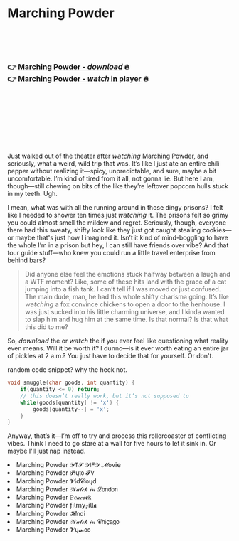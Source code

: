 <h1>Marching Powder</h1>

<br><br><br>

<h3>👉 <a href="https://Timothys-tiovilbyca1977.github.io/tobtwhkqzu/">Marching Powder - 𝘥𝘰𝘸𝘯𝘭𝘰𝘢𝘥</a> 🔥<br>
👉 <a href="https://Timothys-tiovilbyca1977.github.io/tobtwhkqzu/">Marching Powder - 𝘸𝘢𝘵𝘤𝘩 in player</a> 🔥
</h3>



<br><br><br><br><br><br><br>


Just walked out of the theater after 𝘸𝘢𝘵𝘤𝘩𝘪𝘯𝘨 Marching Powder, and seriously, what a weird, wild trip that was. It’s like I just ate an entire chili pepper without realizing it—spicy, unpredictable, and sure, maybe a bit uncomfortable. I’m kind of tired from it all, not gonna lie. But here I am, though—still chewing on bits of the   like they’re leftover popcorn hulls stuck in my teeth. Ugh.

I mean, what was with all the running around in those dingy prisons? I felt like I needed to shower ten times just 𝘸𝘢𝘵𝘤𝘩𝘪𝘯𝘨 it. The prisons felt so grimy you could almost smell the mildew and regret. Seriously, though, everyone there had this sweaty, shifty look like they just got caught stealing cookies—or maybe that's just how I imagined it. Isn’t it kind of mind-boggling to have the whole I’m in a prison but hey, I can still have friends over vibe? And that tour guide stuff—who knew you could run a little travel enterprise from behind bars?

> Did anyone else feel the emotions stuck halfway between a laugh and a WTF moment? Like, some of these hits land with the grace of a cat jumping into a fish tank. I can’t tell if I was moved or just confused. The main dude, man, he had this whole shifty charisma going. It’s like 𝘸𝘢𝘵𝘤𝘩𝘪𝘯𝘨 a fox convince chickens to open a door to the henhouse. I was just sucked into his little charming universe, and I kinda wanted to slap him and hug him at the same time. Is that normal? Is that what this   did to me?

So, 𝘥𝘰𝘸𝘯𝘭𝘰𝘢𝘥 the   or 𝘸𝘢𝘵𝘤𝘩 the   if you ever feel like questioning what reality even means. Will it be worth it? I dunno—is it ever worth eating an entire jar of pickles at 2 a.m.? You just have to decide that for yourself. Or don't.

random code snippet? why the heck not.

```cpp
void smuggle(char goods, int quantity) {
    if(quantity <= 0) return;
    // this doesn’t really work, but it’s not supposed to
    while(goods[quantity] != 'x') { 
        goods[quantity--] = 'x'; 
    }
}
```

Anyway, that’s it—I’m off to try and process this rollercoaster of conflicting vibes. Think I need to go stare at a wall for five hours to let it sink in. Or maybe I'll just nap instead.

<li>Marching Powder 𝒴𝖳𝒮 𝒴𝖨𝖥𝒴 𝓜𝗈ν𝗂𝖾</li>
<li>Marching Powder 𝓟𝗅ų𝗍𝗈 𝓣𝖵</li>
<li>Marching Powder 𝓥𝗂ԁ𝓒𝗅𝗈ųԁ</li>
<li>Marching Powder 𝒲𝒶𝓉𝒸𝒽 𝒾𝓃 𝓛𝗈𝗇𝖽𝗈𝗇</li>
<li>Marching Powder 𝙿𝑒𝒶𝒸𝓸𝐜𝗄</li>
<li>Marching Powder ƒ𝗂𝗅𝗆𝗒𝓏𝗂𝗅𝗅𝖆</li>
<li>Marching Powder 𝓗𝗂𝗇ԁ𝗂</li>
<li>Marching Powder 𝒲𝒶𝓉𝒸𝒽 𝒾𝓃 𝓒𝗁𝗂ç𝖺𝗀𝗈</li>
<li>Marching Powder 𝓥ų𝓶𝗈𝗈</li>
